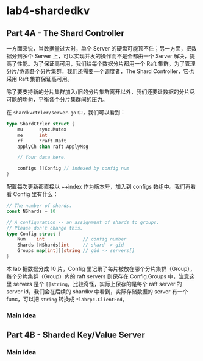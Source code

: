 # lab4-shardedkv

## Part 4A - The Shard Controller

一方面来说，当数据量过大时，单个 Server 的硬盘可能顶不住；另一方面，把数据分到多个 Server 上，可以实现并发的操作而不是全都由一个 Server 解决，提高了性能。为了保证高可用，我们给每个数据分片都用一个 Raft 集群。为了管理分片/协调各个分片集群，我们还需要一个调度者，The Shard Controller，它也采用 Raft 集群保证高可用。

除了要支持新的分片集群加入/旧的分片集群离开以外，我们还要让数据的分片尽可能的均匀，平衡各个分片集群间的压力。

在 `shardkvctrler/server.go` 中，我们可以看到：

```go
type ShardCtrler struct {
	mu      sync.Mutex
	me      int
	rf      *raft.Raft
	applyCh chan raft.ApplyMsg

	// Your data here.

	configs []Config // indexed by config num
}
```

配置每次更新都直接以 ++index 作为版本号，加入到 configs 数组中。我们再看看 Config 里有什么：

```go
// The number of shards.
const NShards = 10

// A configuration -- an assignment of shards to groups.
// Please don't change this.
type Config struct {
	Num    int              // config number
	Shards [NShards]int     // shard -> gid
	Groups map[int][]string // gid -> servers[]
}
```

本 lab 把数据分成 10 片，Config 里记录了每片被放在哪个分片集群（Group），每个分片集群（Group）内的 raft servers 则保存在 Config.Groups 中，注意这里 servers 是个 `[]string`，比较奇怪，实际上保存的是每个 raft server 的 server id，我们会在后续的 shardkv 中看到，实际存储数据的 server 有一个 func，可以把 `string` 转换成 `*labrpc.ClientEnd`。

### Main Idea



## Part 4B - Sharded Key/Value Server

### Main Idea

